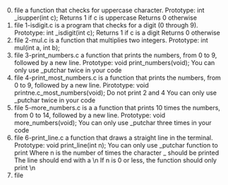 0. file a function that checks for uppercase character.
Prototype: int _isupper(int c);
Returns 1 if c is uppercase
Returns 0 otherwise
1. file 1-isdigit.c is a program that checks for a digit (0 through 9).
Prototype: int _isdigit(int c);
Returns 1 if c is a digit
Returns 0 otherwise
2. file 2-mul.c is a function that multiplies two integers.
Prototype: int mul(int a, int b);
3. file 3-print_numbers.c a function that prints the numbers, from 0 to 9, followed by a new line.
Prototype: void print_numbers(void);
You can only use _putchar twice in your code
4. file 4-print_most_numbers.c is a function that prints the numbers, from 0 to 9, followed by a new line.
Pirototype: void printne.c_most_numbers(void);
Do not print 2 and 4
You can only use _putchar twice in your code 
5. file 5-more_numbers.c is a a function that prints 10 times the numbers, from 0 to 14, followed by a new line.
Prototype: void more_numbers(void);
You can only use _putchar three times in your code
6. file 6-print_line.c a function that draws a straight line in the terminal.
Prototype: void print_line(int n);
You can only use _putchar function to print
Where n is the number of times the character _ should be printed
The line should end with a \n
If n is 0 or less, the function should only print \n
7. file 
